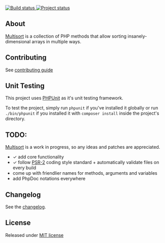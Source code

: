 [ ![Build status](https://travis-ci.org/sergeylukin/multisort-php.png?branch=master "Build status") ](https://travis-ci.org/sergeylukin/multisort-php)
[ ![Project status](http://stillmaintained.com/sergeylukin/multisort-php.png "Project status") ](http://stillmaintained.com/sergeylukin/multisort-php)


## About

[Multisort][] is a collection of PHP methods that allow sorting
insanely-dimensional arrays in multiple ways.


## Contributing

See [contributing guide][contributing]


## Unit Testing

This project uses [PHPUnit][] as it's unit testing framework.

To test the project, simply run `phpunit` if you've installed it globally
or run `./bin/phpunit` if you installed it with `composer install` inside
the project's directory.


## TODO:

[Multisort][] is a work in progress, so any ideas and patches are appreciated.

* ✓ add core functionality
* ✓ follow [PSR-2][] coding style standard + automatically validate files on every build
* come up with friendlier names for methods, arguments and variables
* add PhpDoc notations everywhere


## Changelog

See the [changelog][].


## License

Released under [MIT license][]

[multisort]: http://github.com/sergeylukin/multisort-php
[mit license]: http://sergey.mit-license.org/
[changelog]: http://github.com/sergeylukin/multisort-php/blob/master/CHANGELOG.md
[psr-2]: https://github.com/php-fig/fig-standards/blob/master/accepted/PSR-2-coding-style-guide.md
[contributing]: http://github.com/sergeylukin/multisort-php/blob/master/CONTRIBUTING.md
[contributors]: https://github.com/sergeylukin/multisort-php/graphs/contributors
[phpunit]: https://github.com/sebastianbergmann/phpunit/
[php code sniffer]: https://github.com/squizlabs/PHP_CodeSniffer
